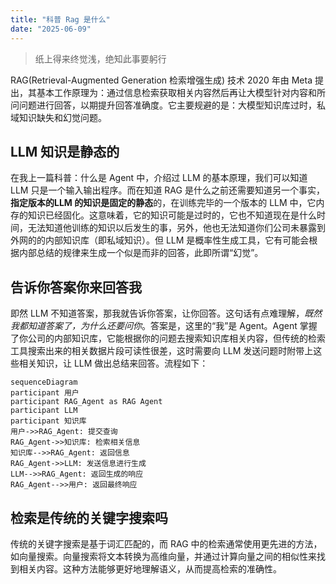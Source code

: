 ```yaml
---
title: "科普 Rag 是什么"
date: "2025-06-09"
---
```


 > 纸上得来终觉浅，绝知此事要躬行
 
RAG(Retrieval-Augmented Generation 检索增强生成) 技术 2020 年由 Meta 提出，其基本工作原理为：通过信息检索获取相关内容然后再让大模型针对内容和所问问题进行回答，以期提升回答准确度。它主要规避的是：大模型知识库过时，私域知识缺失和幻觉问题。

## LLM 知识是静态的

在我上一篇科普：什么是 Agent 中，介绍过 LLM 的基本原理，我们可以知道 LLM 只是一个输入输出程序。而在知道 RAG 是什么之前还需要知道另一个事实，**指定版本的LLM 的知识是固定的静态**的，在训练完毕的一个版本的 LLM 中，它内存的知识已经固化。这意味着，它的知识可能是过时的，它也不知道现在是什么时间，无法知道他训练的知识以后发生的事，另外，他也无法知道你们公司未暴露到外网的的内部知识库（即私域知识）。但 LLM 是概率性生成工具，它有可能会根据内部总结的规律来生成一个似是而非的回答，此即所谓“幻觉”。

## 告诉你答案你来回答我

即然 LLM 不知道答案，那我就告诉你答案，让你回答。这句话有点难理解，*既然我都知道答案了，为什么还要问你*。答案是，这里的“我”是 Agent。Agent 掌握了你公司的内部知识库，它能根据你的问题去搜索知识库相关内容，但传统的检索工具搜索出来的相关数据片段可读性很差，这时需要向 LLM 发送问题时附带上这些相关知识，让 LLM 做出总结来回答。流程如下：

```mermaid
sequenceDiagram
participant 用户 
participant RAG_Agent as RAG Agent 
participant LLM 
participant 知识库 
用户->>RAG_Agent: 提交查询 
RAG_Agent->>知识库: 检索相关信息 
知识库-->>RAG_Agent: 返回信息 
RAG_Agent->>LLM: 发送信息进行生成 
LLM-->>RAG_Agent: 返回生成的响应 
RAG_Agent-->>用户: 返回最终响应
```

## 检索是传统的关键字搜索吗

传统的关键字搜索是基于词汇匹配的，而 RAG 中的检索通常使用更先进的方法，如向量搜索。向量搜索将文本转换为高维向量，并通过计算向量之间的相似性来找到相关内容。这种方法能够更好地理解语义，从而提高检索的准确性。
